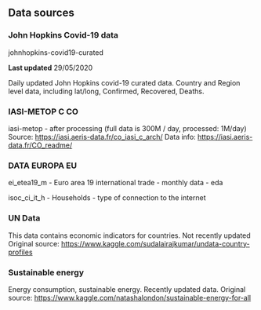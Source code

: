 ## Data sources

### John Hopkins Covid-19 data

johnhopkins-covid19-curated

**Last updated** 29/05/2020

Daily updated John Hopkins covid-19 curated data. 
Country and Region level data, including lat/long, Confirmed, Recovered, Deaths.

### IASI-METOP C CO

iasi-metop - after processing (full data is 300M / day, processed: 1M/day)
Source: https://iasi.aeris-data.fr/co_iasi_c_arch/
Data info: https://iasi.aeris-data.fr/CO_readme/


### DATA EUROPA EU

ei_etea19_m - Euro area 19 international trade - monthly data - eda

isoc_ci_it_h - Households - type of connection to the internet


### UN Data

This data contains economic indicators for countries. Not recently updated
Original source: https://www.kaggle.com/sudalairajkumar/undata-country-profiles


### Sustainable energy 

Energy consumption, sustainable energy. Recently updated data.
Original source: https://www.kaggle.com/natashalondon/sustainable-energy-for-all